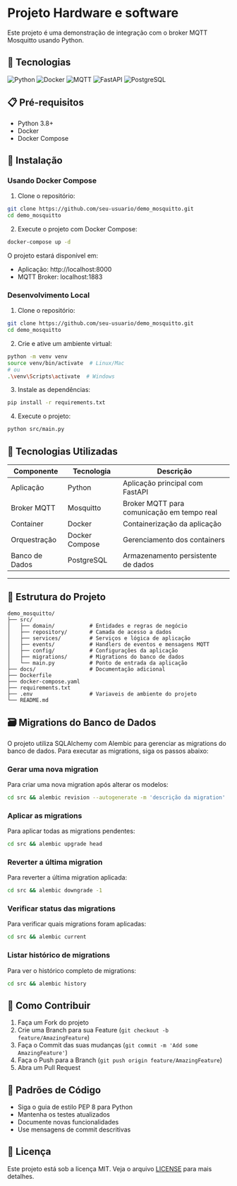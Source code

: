 # Projeto Hardware e software 

Este projeto é uma demonstração de integração com o broker MQTT Mosquitto usando Python.

## 🚀 Tecnologias

![Python](https://img.shields.io/badge/python-3670A0?style=for-the-badge&logo=python&logoColor=ffdd54)
![Docker](https://img.shields.io/badge/docker-%230db7ed.svg?style=for-the-badge&logo=docker&logoColor=white)
![MQTT](https://img.shields.io/badge/MQTT-660066?style=for-the-badge&logo=mqtt&logoColor=white)
![FastAPI](https://img.shields.io/badge/FastAPI-005571?style=for-the-badge&logo=fastapi)
![PostgreSQL](https://img.shields.io/badge/PostgreSQL-316192?style=for-the-badge&logo=postgresql&logoColor=white)

## 📋 Pré-requisitos

- Python 3.8+
- Docker
- Docker Compose

## 🔧 Instalação

### Usando Docker Compose

1. Clone o repositório:
```bash
git clone https://github.com/seu-usuario/demo_mosquitto.git
cd demo_mosquitto
```

2. Execute o projeto com Docker Compose:
```bash
docker-compose up -d
```

O projeto estará disponível em:
- Aplicação: http://localhost:8000
- MQTT Broker: localhost:1883

### Desenvolvimento Local

1. Clone o repositório:
```bash
git clone https://github.com/seu-usuario/demo_mosquitto.git
cd demo_mosquitto
```

2. Crie e ative um ambiente virtual:
```bash
python -m venv venv
source venv/bin/activate  # Linux/Mac
# ou
.\venv\Scripts\activate  # Windows
```

3. Instale as dependências:
```bash
pip install -r requirements.txt
```

4. Execute o projeto:
```bash
python src/main.py
```

## 🔧 Tecnologias Utilizadas

| Componente      | Tecnologia | Descrição                                    |
|----------------|------------|----------------------------------------------|
| Aplicação      | Python     | Aplicação principal com FastAPI              |
| Broker MQTT    | Mosquitto  | Broker MQTT para comunicação em tempo real   |
| Container      | Docker     | Containerização da aplicação                 |
| Orquestração   | Docker Compose | Gerenciamento dos containers              |
| Banco de Dados | PostgreSQL | Armazenamento persistente de dados           |

---

## 📁 Estrutura do Projeto

```tree
demo_mosquitto/
├── src/
│   ├── domain/           # Entidades e regras de negócio
│   ├── repository/       # Camada de acesso a dados
│   ├── services/         # Serviços e lógica de aplicação
│   ├── events/           # Handlers de eventos e mensagens MQTT
│   ├── config/           # Configurações da aplicação
│   ├── migrations/       # Migrations do banco de dados
│   └── main.py           # Ponto de entrada da aplicação
├── docs/                 # Documentação adicional
├── Dockerfile
├── docker-compose.yaml
├── requirements.txt
├── .env                  # Variaveis de ambiente do projeto
└── README.md
```

## 🗃️ Migrations do Banco de Dados

O projeto utiliza SQLAlchemy com Alembic para gerenciar as migrations do banco de dados. Para executar as migrations, siga os passos abaixo:

### Gerar uma nova migration

Para criar uma nova migration após alterar os modelos:

```bash
cd src && alembic revision --autogenerate -m 'descrição da migration'
```

### Aplicar as migrations

Para aplicar todas as migrations pendentes:

```bash
cd src && alembic upgrade head
```

### Reverter a última migration

Para reverter a última migration aplicada:

```bash
cd src && alembic downgrade -1
```

### Verificar status das migrations

Para verificar quais migrations foram aplicadas:

```bash
cd src && alembic current
```

### Listar histórico de migrations

Para ver o histórico completo de migrations:

```bash
cd src && alembic history
```

## 🤝 Como Contribuir

1. Faça um Fork do projeto
2. Crie uma Branch para sua Feature (`git checkout -b feature/AmazingFeature`)
3. Faça o Commit das suas mudanças (`git commit -m 'Add some AmazingFeature'`)
4. Faça o Push para a Branch (`git push origin feature/AmazingFeature`)
5. Abra um Pull Request

## 📝 Padrões de Código

- Siga o guia de estilo PEP 8 para Python
- Mantenha os testes atualizados
- Documente novas funcionalidades
- Use mensagens de commit descritivas

## 📄 Licença

Este projeto está sob a licença MIT. Veja o arquivo [LICENSE](LICENSE) para mais detalhes.